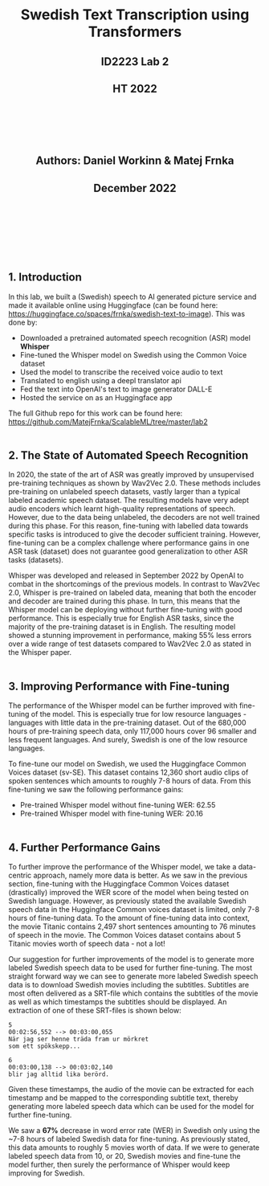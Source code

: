 # **<p style="text-align: center;">Swedish Text Transcription using Transformers</p>**
## **<p style="text-align: center;">ID2223 Lab 2</p>**
## **<p style="text-align: center;">HT 2022</p>**  



<br/><br/>
<br/><br/>
## <p style="text-align: center;">Authors: **Daniel Workinn & Matej Frnka**</p> 
## <p style="text-align: center;">December 2022</p> 

<br/><br/>
<br/><br/>
<br/><br/> 

## 1. Introduction

In this lab, we built a (Swedish) speech to AI generated picture service and made it available online using Huggingface (can be found here: https://huggingface.co/spaces/frnka/swedish-text-to-image). This was done by:

* Downloaded a pretrained automated speech recognition (ASR) model **Whisper**
* Fine-tuned the Whisper model on Swedish using the Common Voice dataset
* Used the model to transcribe the received voice audio to text
* Translated to english using a deepl translator api
* Fed the text into OpenAI's text to image generator DALL-E
* Hosted the service on as an Huggingface app

The full Github repo for this work can be found here: https://github.com/MatejFrnka/ScalableML/tree/master/lab2
<br/><br/> 

## 2. The State of Automated Speech Recognition

In 2020, the state of the art of ASR was greatly improved by unsupervised pre-training techniques as shown by Wav2Vec 2.0. These methods includes pre-training on unlabeled speech datasets, vastly larger than a typical labeled academic speech dataset. The resulting models have very adept audio encoders which learnt high-quality representations of speech. However, due to the data being unlabeled, the decoders are not well trained during this phase. For this reason, fine-tuning with labelled data towards specific tasks is introduced to give the decoder sufficient training. However, fine-tuning can be a complex challenge where performance gains in one ASR task (dataset) does not guarantee good generalization to other ASR tasks (datasets).      

Whisper was developed and released in September 2022 by OpenAI to combat in the shortcomings of the previous models. In contrast to Wav2Vec 2.0, Whisper is pre-trained on labeled data, meaning that both the encoder and decoder are trained during this phase. In turn, this means that the Whisper model can be deploying without further fine-tuning with good performance. This is especially true for English ASR tasks, since the majority of the pre-training dataset is in English. The resulting model showed a stunning improvement in performance, making 55% less errors over a wide range of test datasets compared to Wav2Vec 2.0 as stated in the Whisper paper.
<br/><br/> 

## 3. Improving Performance with Fine-tuning

The performance of the Whisper model can be further improved with fine-tuning of the model. This is especially true for low resource languages - languages with little data in the pre-training dataset. Out of the 680,000 hours of pre-training speech data, only 117,000 hours cover 96 smaller and less frequent languages. And surely, Swedish is one of the low resource languages.  

To fine-tune our model on Swedish, we used the Huggingface Common Voices dataset (sv-SE). This dataset contains 12,360 short audio clips of spoken sentences which amounts to roughly 7-8 hours of data. From this fine-tuning we saw the following performance gains:
* Pre-trained Whisper model without fine-tuning WER: 62.55
* Pre-trained Whisper model with fine-tuning WER: 20.16
<br/><br/> 
## 4. Further Performance Gains

To further improve the performance of the Whisper model, we take a data-centric approach, namely more data is better. As we saw in the previous section, fine-tuning with the Huggingface Common Voices dataset (drastically) improved the WER score of the model when being tested on Swedish language. However, as previously stated the available Swedish speech data in the Huggingface Common voices dataset is limited, only 7-8 hours of fine-tuning data. To the amount of fine-tuning data into context, the movie Titanic contains 2,497 short sentences amounting to 76 minutes of speech in the movie. The Common Voices dataset contains about 5 Titanic movies worth of speech data - not a lot!    

Our suggestion for further improvements of the model is to generate more labeled Swedish speech data to be used for further fine-tuning. The most straight forward way we can see to generate more labeled Swedish speech data is to download Swedish movies including the subtitles. Subtitles are most often delivered as a SRT-file which contains the subtitles of the movie as well as which timestamps the subtitles should be displayed. An extraction of one of these SRT-files is shown below:

```
5
00:02:56,552 --> 00:03:00,055
När jag ser henne träda fram ur mörkret
som ett spökskepp...

6
00:03:00,138 --> 00:03:02,140
blir jag alltid lika berörd.
```

 Given these timestamps, the audio of the movie can be extracted for each timestamp and be mapped to the corresponding subtitle text, thereby generating more labeled speech data which can be used for the model for further fine-tuning.  
 
 We saw a **67%** decrease in word error rate (WER) in Swedish only using the ~7-8 hours of labeled Swedish data for fine-tuning. As previously stated, this data amounts to roughly 5 movies worth of data. If we were to generate labeled speech data from 10, or 20, Swedish movies and fine-tune the model further, then surely the performance of Whisper would keep improving for Swedish.



<!-- 1. Describe in your README.md program ways in which you can improve
model performance are using
(a) model-centric approach - e.g., tune hyperparameters, change the
fine-tuning model architecture, etc
(b) data-centric approach - identify new data sources that enable you to
train a better model that one provided in the blog post
If you can show results of improvement, then you get the top grade. -->
